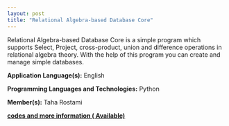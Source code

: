 ```yaml
---
layout: post
title: "Relational Algebra-based Database Core"
---
```


Relational Algebra-based Database Core is a simple program which supports Select, Project, cross-product, union and difference operations in relational algebra theory. With the help of this program you can create and manage simple databases.

**Application Language(s):** English

**Programming Languages and Technologies:** Python

**Member(s):** Taha Rostami

**[codes and more information ( Available)](https://github.com/TahaRostami/Toy_Projects/tree/main/relational_algebra_based_db_core)**
